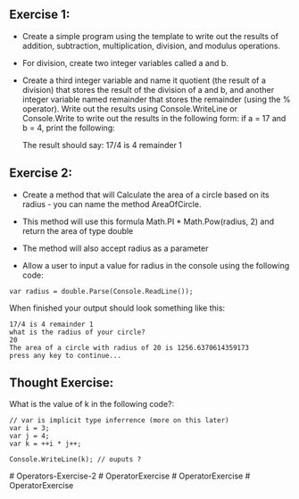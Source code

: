 ## Exercise 1:

+ Create a simple program using the template to write out the results of addition, subtraction, multiplication, division, and modulus operations.

+ For division, create two integer variables called a and b.

+ Create a third integer variable and name it quotient (the result of a division) that stores the result of the division of a and b, and another integer variable named remainder that stores the remainder (using the % operator). Write out the results using Console.WriteLine or Console.Write to write out the results in the following form: if a = 17 and b = 4, print the following:

  The result should say: 17/4 is 4 remainder 1

## Exercise 2:

+ Create a method that will Calculate the area of a circle based on its radius - you can name the method AreaOfCircle.

+ This method will use this formula Math.PI * Math.Pow(radius, 2) and return the area of type double

+ The method will also accept radius as a parameter

+ Allow a user to input a value for radius in the console using the following code:

```
var radius = double.Parse(Console.ReadLine());
```

When finished your output should look something like this:

```
17/4 is 4 remainder 1
what is the radius of your circle?
20
The area of a circle with radius of 20 is 1256.6370614359173
press any key to continue...
```
## Thought Exercise:

What is the value of k in the following code?:
```
// var is implicit type inferrence (more on this later)
var i = 3;
var j = 4;
var k = ++i * j++;

Console.WriteLine(k); // ouputs ?
```
#   O p e r a t o r s - E x e r c i s e - 2  
 #   O p e r a t o r E x e r c i s e  
 #   O p e r a t o r E x e r c i s e  
 #   O p e r a t o r E x e r c i s e  
 